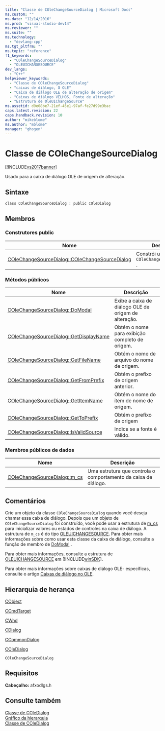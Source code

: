 ```yaml
---
title: "Classe de COleChangeSourceDialog | Microsoft Docs"
ms.custom: ""
ms.date: "12/14/2016"
ms.prod: "visual-studio-dev14"
ms.reviewer: ""
ms.suite: ""
ms.technology: 
  - "devlang-cpp"
ms.tgt_pltfrm: ""
ms.topic: "reference"
f1_keywords: 
  - "COleChangeSourceDialog"
  - "OLEUICHANGESOURCE"
dev_langs: 
  - "C++"
helpviewer_keywords: 
  - "Classe de COleChangeSourceDialog"
  - "caixas de diálogo, O OLE"
  - "Caixa de diálogo OLE de alteração de origem"
  - "Caixas de diálogo VELHOS, Fonte de alteração"
  - "Estrutura de OleUIChangeSource"
ms.assetid: d0e08be7-21ef-45e1-97af-fe27d99e3bac
caps.latest.revision: 22
caps.handback.revision: 10
author: "mikeblome"
ms.author: "mblome"
manager: "ghogen"
---
```

# Classe de COleChangeSourceDialog
[!INCLUDE[vs2017banner](../../assembler/inline/includes/vs2017banner.md)]

Usado para a caixa de diálogo OLE de origem de alteração.  
  
## Sintaxe  
  
```  
class COleChangeSourceDialog : public COleDialog  
```  
  
## Membros  
  
### Construtores public  
  
|Nome|Descrição|  
|----------|---------------|  
|[COleChangeSourceDialog::COleChangeSourceDialog](../Topic/COleChangeSourceDialog::COleChangeSourceDialog.md)|Constrói um objeto de `COleChangeSourceDialog` .|  
  
### Métodos públicos  
  
|Nome|Descrição|  
|----------|---------------|  
|[COleChangeSourceDialog::DoModal](../Topic/COleChangeSourceDialog::DoModal.md)|Exibe a caixa de diálogo OLE de origem de alteração.|  
|[COleChangeSourceDialog::GetDisplayName](../Topic/COleChangeSourceDialog::GetDisplayName.md)|Obtém o nome para exibição completo de origem.|  
|[COleChangeSourceDialog::GetFileName](../Topic/COleChangeSourceDialog::GetFileName.md)|Obtém o nome de arquivo do nome de origem.|  
|[COleChangeSourceDialog::GetFromPrefix](../Topic/COleChangeSourceDialog::GetFromPrefix.md)|Obtém o prefixo de origem anterior.|  
|[COleChangeSourceDialog::GetItemName](../Topic/COleChangeSourceDialog::GetItemName.md)|Obtém o nome do item de nome de origem.|  
|[COleChangeSourceDialog::GetToPrefix](../Topic/COleChangeSourceDialog::GetToPrefix.md)|Obtém o prefixo de origem|  
|[COleChangeSourceDialog::IsValidSource](../Topic/COleChangeSourceDialog::IsValidSource.md)|Indica se a fonte é válido.|  
  
### Membros públicos de dados  
  
|Nome|Descrição|  
|----------|---------------|  
|[COleChangeSourceDialog::m\_cs](../Topic/COleChangeSourceDialog::m_cs.md)|Uma estrutura que controla o comportamento da caixa de diálogo.|  
  
## Comentários  
 Crie um objeto da classe `COleChangeSourceDialog` quando você deseja chamar essa caixa de diálogo.  Depois que um objeto de `COleChangeSourceDialog` foi construído, você pode usar a estrutura de [m\_cs](../Topic/COleChangeSourceDialog::m_cs.md) para inicializar valores ou estados de controles na caixa de diálogo.  A estrutura de `m_cs` é do tipo [OLEUICHANGESOURCE](http://msdn.microsoft.com/library/windows/desktop/ms682160).  Para obter mais informações sobre como usar esta classe da caixa de diálogo, consulte a função de membro de [DoModal](../Topic/COleChangeSourceDialog::DoModal.md) .  
  
 Para obter mais informações, consulte a estrutura de [OLEUICHANGESOURCE](http://msdn.microsoft.com/library/windows/desktop/ms682160) em [!INCLUDE[winSDK](../../atl/includes/winsdk_md.md)].  
  
 Para obter mais informações sobre caixas de diálogo OLE\- específicas, consulte o artigo [Caixas de diálogo no OLE](../../mfc/dialog-boxes-in-ole.md).  
  
## Hierarquia de herança  
 [CObject](../Topic/CObject%20Class.md)  
  
 [CCmdTarget](../Topic/CCmdTarget%20Class.md)  
  
 [CWnd](../Topic/CWnd%20Class.md)  
  
 [CDialog](../../mfc/reference/cdialog-class.md)  
  
 [CCommonDialog](../Topic/CCommonDialog%20Class.md)  
  
 [COleDialog](../../mfc/reference/coledialog-class.md)  
  
 `COleChangeSourceDialog`  
  
## Requisitos  
 **Cabeçalho:** afxodlgs.h  
  
## Consulte também  
 [Classe de COleDialog](../../mfc/reference/coledialog-class.md)   
 [Gráfico da hierarquia](../../mfc/hierarchy-chart.md)   
 [Classe de COleDialog](../../mfc/reference/coledialog-class.md)